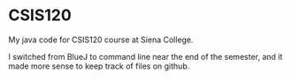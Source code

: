 # CSIS120

My java code for CSIS120 course at Siena College.

I switched from BlueJ to command line near the end of the semester, and it made more sense to keep track of files on github.
